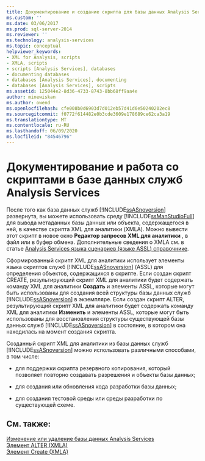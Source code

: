 ```yaml
---
title: Документирование и создание скрипта для базы данных Analysis Services | Документация Майкрософт
ms.custom: ''
ms.date: 03/06/2017
ms.prod: sql-server-2014
ms.reviewer: ''
ms.technology: analysis-services
ms.topic: conceptual
helpviewer_keywords:
- XML for Analysis, scripts
- XMLA, scripts
- scripts [Analysis Services], databases
- documenting databases
- databases [Analysis Services], documenting
- databases [Analysis Services], scripts
ms.assetid: 125044e2-8d36-4733-8743-8bb68ff9aa4e
author: minewiskan
ms.author: owend
ms.openlocfilehash: cfe008b0d6903d7d012eb57d41d6e50240202ec8
ms.sourcegitcommit: f0772f614482e0b3cde3609e178689ce62ca3a19
ms.translationtype: MT
ms.contentlocale: ru-RU
ms.lasthandoff: 06/09/2020
ms.locfileid: "84546796"
---
```

# <a name="document-and-script-an-analysis-services-database"></a>Документирование и работа со скриптами в базе данных служб Analysis Services
  После того как база данных служб [!INCLUDE[ssASnoversion](../../includes/ssasnoversion-md.md)] развернута, вы можете использовать среду [!INCLUDE[ssManStudioFull](../../includes/ssmanstudiofull-md.md)] для вывода метаданных базы данных или объекта, содержащегося в ней, в качестве скрипта XML для аналитики (XMLA). Можно вывести этот скрипт в новое окно **Редактор запросов XML для аналитики** , в файл или в буфер обмена. Дополнительные сведения о XMLA см. в статье [Analysis Services языка сценариев &#40;языке ASSL&#41; справочнике](https://docs.microsoft.com/bi-reference/assl/analysis-services-scripting-language-assl-for-xmla).  
  
 Сформированный скрипт XML для аналитики использует элементы языка скриптов служб [!INCLUDE[ssASnoversion](../../includes/ssasnoversion-md.md)] (ASSL) для определения объектов, содержащихся в скрипте. Если создан скрипт CREATE, результирующий скрипт XML для аналитики будет содержать команду XML для аналитики **Создать** и элементы ASSL, которые могут быть использованы для создания всей структуры базы данных служб [!INCLUDE[ssASnoversion](../../includes/ssasnoversion-md.md)] в экземпляре. Если создан скрипт ALTER, результирующий скрипт XML для аналитики будет содержать команду XML для аналитики **Изменить** и элементы ASSL, которые могут быть использованы для восстановления структуры существующей базы данных служб [!INCLUDE[ssASnoversion](../../includes/ssasnoversion-md.md)] в состояние, в котором она находилась на момент создания скрипта.  
  
 Созданный скрипт XML для аналитики из базы данных служб [!INCLUDE[ssASnoversion](../../includes/ssasnoversion-md.md)] можно использовать различными способами, в том числе:  
  
-   для поддержки скрипта резервного копирования, который позволяет повторно создавать разрешения и объекты базы данных;  
  
-   для создания или обновления кода разработки базы данных;  
  
-   для создания тестовой среды или среды разработки по существующей схеме.  
  
## <a name="see-also"></a>См. также:  
 [Изменение или удаление базы данных Analysis Services](modify-or-delete-an-analysis-services-database.md)   
 [Элемент ALTER &#40;XMLA&#41;](https://docs.microsoft.com/bi-reference/xmla/xml-elements-commands/alter-element-xmla)   
 [Элемент Create (XMLA)](https://docs.microsoft.com/bi-reference/xmla/xml-elements-commands/create-element-xmla)  
  
  
